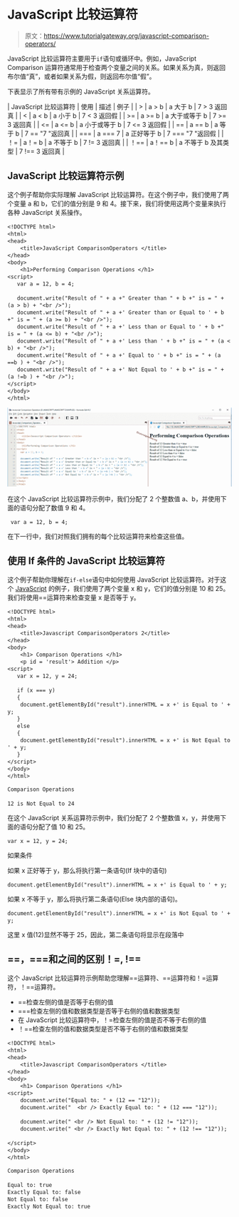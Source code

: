 # JavaScript 比较运算符

> 原文：<https://www.tutorialgateway.org/javascript-comparison-operators/>

JavaScript 比较运算符主要用于`if`语句或循环中。例如，JavaScript Comparison 运算符通常用于检查两个变量之间的关系。如果关系为真，则返回布尔值“真”，或者如果关系为假，则返回布尔值“假”。

下表显示了所有带有示例的 JavaScript 关系运算符。

| JavaScript 比较运算符 | 使用 | 描述 | 例子 |
| > | a > b | a 大于 b | 7 > 3 返回真 |
| < | a < b | a 小于 b | 7 < 3 返回假 |
| >= | a >= b | a 大于或等于 b | 7 >= 3 返回真 |
| <= | a <= b | a 小于或等于 b | 7 <= 3 返回假 |
| == | a == b | a 等于 b | 7 == "7 "返回真 |
| === | a === 7 | a 正好等于 b | 7 === "7 "返回假 |
| ！= | a！= b | a 不等于 b | 7 != 3 返回真 |
| ！== | a！== b | a 不等于 b 及其类型 | 7 !== 3 返回真 |

## JavaScript 比较运算符示例

这个例子帮助你实际理解 JavaScript 比较运算符。在这个例子中，我们使用了两个变量 a 和 b，它们的值分别是 9 和 4。接下来，我们将使用这两个变量来执行各种 JavaScript 关系操作。

```
<!DOCTYPE html>
<html>
<head>
    <title>JavaScript ComparisonOperators </title>
</head>
<body>
    <h1>Performing Comparison Operations </h1>
<script>
   var a = 12, b = 4;

   document.write("Result of " + a +" Greater than " + b +" is = " + (a > b) + "<br />");
   document.write("Result of " + a +' Greater than or Equal to ' + b +" is = " + (a >= b) + "<br />");
   document.write("Result of " + a +' Less than or Equal to ' + b +" is = " + (a <= b) + "<br />");
   document.write("Result of " + a +' Less than ' + b +" is = " + (a < b) + "<br />");
   document.write("Result of " + a +' Equal to ' + b +" is = " + (a ==b ) + "<br />");
   document.write("Result of " + a +' Not Equal to ' + b +" is = " + (a !=b ) + "<br />");   
</script>
</body>
</html>
```

![JavaScript Comparison Operators 1](img/3491aef96252dc5cabf0c42ad83aabf5.png)

在这个 JavaScript 比较运算符示例中，我们分配了 2 个整数值 a、b，并使用下面的语句分配了数值 9 和 4。

```
 var a = 12, b = 4;
```

在下一行中，我们对照我们拥有的每个比较运算符来检查这些值。

## 使用 If 条件的 JavaScript 比较运算符

这个例子帮助你理解在`if-else`语句中如何使用 JavaScript 比较运算符。对于这个 [JavaScript](https://www.tutorialgateway.org/javascript/) 的例子，我们使用了两个变量 x 和 y，它们的值分别是 10 和 25。我们将使用==运算符来检查变量 x 是否等于 y。

```
<!DOCTYPE html>
<html>
<head>
    <title>Javascript ComparisonOperators 2</title>
</head>
<body>
    <h1> Comparison Operations </h1>
    <p id = 'result'> Addition </p>
<script>
   var x = 12, y = 24;

   if (x === y)
   {
    document.getElementById("result").innerHTML = x +' is Equal to ' + y;
   }
   else
   {
    document.getElementById("result").innerHTML = x +' is Not Equal to ' + y;
   } 
</script>
</body>
</html>
```

```
Comparison Operations

12 is Not Equal to 24
```

在这个 JavaScript 关系运算符示例中，我们分配了 2 个整数值 x，y，并使用下面的语句分配了值 10 和 25。

```
var x = 12, y = 24;
```

如果条件

如果 x 正好等于 y，那么将执行第一条语句(If 块中的语句)

```
document.getElementById("result").innerHTML = x +' is Equal to ' + y;
```

如果 x 不等于 y，那么将执行第二条语句(Else 块内部的语句)。

```
document.getElementById("result").innerHTML = x +' is Not Equal to ' + y;
```

这里 x 值(12)显然不等于 25，因此，第二条语句将显示在段落中

## ==，===和之间的区别！=, !==

这个 JavaScript 比较运算符示例帮助您理解==运算符、==运算符和！=运算符，！==运算符。

*   ==检查左侧的值是否等于右侧的值
*   ===检查左侧的值和数据类型是否等于右侧的值和数据类型
*   在 JavaScript 比较运算符中，！=检查左侧的值是否不等于右侧的值
*   ！==检查左侧的值和数据类型是否不等于右侧的值和数据类型

```
<!DOCTYPE html>
<html>
<head>
    <title>Javascript ComparisonOperators </title>
</head>
<body>
    <h1> Comparison Operations </h1>
<script>
    document.write("Equal to: " + (12 == "12"));
    document.write("  <br /> Exactly Equal to: " + (12 === "12"));

    document.write(" <br /> Not Equal to: " + (12 != "12"));
    document.write(" <br /> Exactly Not Equal to: " + (12 !== "12"));  

</script>
</body>
</html>
```

```
Comparison Operations

Equal to: true
Exactly Equal to: false
Not Equal to: false
Exactly Not Equal to: true
```